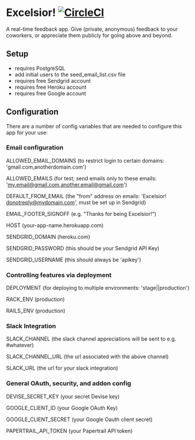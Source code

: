 # Excelsior! [![CircleCI](https://circleci.com/gh/appfolio/excelsior/tree/master.svg?style=shield)](https://circleci.com/gh/appfolio/excelsior/tree/master)

A real-time feedback app. Give (private, anonymous) feedback to your coworkers, or appreciate
them publicly for going above and beyond.

## Setup

*  requires PostgreSQL
*  add initial users to the seed_email_list.csv file
*  requires free Sendgrid account
*  requires free Heroku account
*  requires free Google account

## Configuration

There are a number of config variables that are needed to configure this app for your use:

### Email configuration

ALLOWED_EMAIL_DOMAINS (to restrict login to certain domains: 'gmail.com,anotherdomain.com')

ALLOWED_EMAILS (for test; send emails only to these emails: 'my.email@gmail.com,another.email@gmail.com')

DEFAULT_FROM_EMAIL (the "from" address on emails: 'Excelsior! <donotreply@mydomain.com>', must be set up in Sendgrid)

EMAIL_FOOTER_SIGNOFF (e.g. "Thanks for being Excelsior!")

HOST (your-app-name.herokuapp.com)

SENDGRID_DOMAIN (heroku.com)

SENDGRID_PASSWORD (this should be your Sendgrid API Key)

SENDGRID_USERNAME (this should always be 'apikey')

### Controlling features via deployment

DEPLOYMENT (for deploying to multiple environments: 'stage||production')

RACK_ENV (production)

RAILS_ENV (production)

### Slack Integration

SLACK_CHANNEL (the slack channel appreciations will be sent to e.g. #whatever) 
  
SLACK_CHANNEL_URL (the url associated with the above channel)
  
SLACK_URL (the url for your slack integration)

### General OAuth, security, and addon config

DEVISE_SECRET_KEY (your secret Devise key)

GOOGLE_CLIENT_ID (your Google OAuth Key)

GOOGLE_CLIENT_SECRET (your Google Oauth client secret)

PAPERTRAIL_API_TOKEN (your Papertrail API token)


